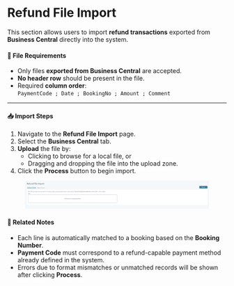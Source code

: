 # Refund File Import

This section allows users to import **refund transactions** exported from **Business Central** directly into the system.

#### 🧾 File Requirements

* Only files **exported from Business Central** are accepted.
* **No header row** should be present in the file.
* Required **column order**:\
  `PaymentCode ; Date ; BookingNo ; Amount ; Comment`

***

#### 📥 Import Steps

1. Navigate to the **Refund File Import** page.
2. Select the **Business Central** tab.
3. **Upload** the file by:
   * Clicking to browse for a local file, or
   * Dragging and dropping the file into the upload zone.
4. Click the **Process** button to begin import.

<figure><img src="../.gitbook/assets/image (6).png" alt=""><figcaption></figcaption></figure>

#### 🧩 Related Notes

* Each line is automatically matched to a booking based on the **Booking Number**.
* **Payment Code** must correspond to a refund-capable payment method already defined in the system.
* Errors due to format mismatches or unmatched records will be shown after clicking **Process**.
